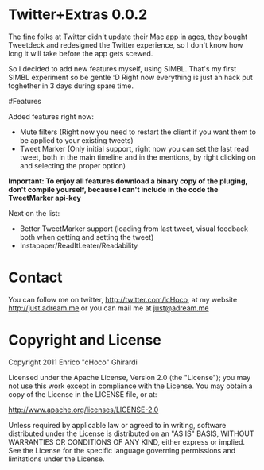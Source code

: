 # Twitter+Extras 0.0.2

The fine folks at Twitter didn't update their Mac app in ages, they bought Tweetdeck and redesigned the Twitter experience, so I don't know how long it will take before the app gets scewed.

So I decided to add new features myself, using SIMBL. That's my first SIMBL experiment so be gentle :D Right now everything is just an hack put toghether in 3 days during spare time.

#Features

Added features right now:

- Mute filters (Right now you need to restart the client if you want them to be applied to your existing tweets)
- Tweet Marker (Only initial support, right now you can set the last read tweet, both in the main timeline and in the mentions, by right clicking on and selecting the proper option)

**Important:
To enjoy all features download a binary copy of the pluging, don't compile yourself, because I can't include in the code the TweetMarker api-key**

Next on the list:

- Better TweetMarker support (loading from last tweet, visual feedback both when getting and setting the tweet)
- Instapaper/ReadItLeater/Readability

# Contact

You can follow me on twitter, http://twitter.com/icHoco,
at my website http://just.adream.me 
or you can mail me at just@adream.me

# Copyright and License

Copyright 2011 Enrico "cHoco" Ghirardi

Licensed under the Apache License, Version 2.0 (the "License");
you may not use this work except in compliance with the License.
You may obtain a copy of the License in the LICENSE file, or at:

http://www.apache.org/licenses/LICENSE-2.0

Unless required by applicable law or agreed to in writing, software
distributed under the License is distributed on an "AS IS" BASIS,
WITHOUT WARRANTIES OR CONDITIONS OF ANY KIND, either express or implied.
See the License for the specific language governing permissions and
limitations under the License.